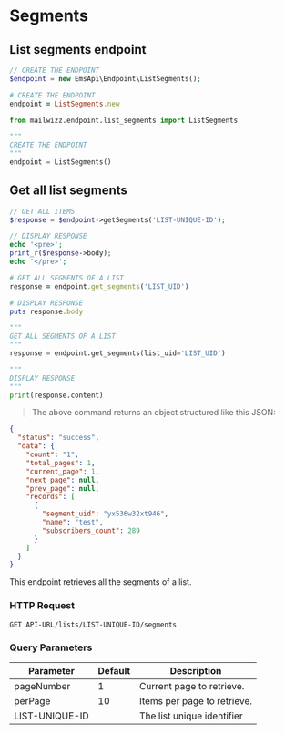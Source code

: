 # Segments

## List segments endpoint
```php
// CREATE THE ENDPOINT
$endpoint = new EmsApi\Endpoint\ListSegments();
```

```ruby
# CREATE THE ENDPOINT
endpoint = ListSegments.new
```

```python
from mailwizz.endpoint.list_segments import ListSegments

"""
CREATE THE ENDPOINT
"""
endpoint = ListSegments()
```

## Get all list segments
```php
// GET ALL ITEMS
$response = $endpoint->getSegments('LIST-UNIQUE-ID');

// DISPLAY RESPONSE
echo '<pre>';
print_r($response->body);
echo '</pre>';
```

```ruby
# GET ALL SEGMENTS OF A LIST
response = endpoint.get_segments('LIST_UID')

# DISPLAY RESPONSE
puts response.body
```

```python
"""
GET ALL SEGMENTS OF A LIST
"""
response = endpoint.get_segments(list_uid='LIST_UID')

"""
DISPLAY RESPONSE
"""
print(response.content)
```
> The above command returns an object structured like this JSON:

```json
{
  "status": "success",
  "data": {
    "count": "1",
    "total_pages": 1,
    "current_page": 1,
    "next_page": null,
    "prev_page": null,
    "records": [
      {
        "segment_uid": "yx536w32xt946",
        "name": "test",
        "subscribers_count": 289
      }
    ]
  }
}
```
This endpoint retrieves all the segments of a list.

### HTTP Request

`GET API-URL/lists/LIST-UNIQUE-ID/segments`

### Query Parameters

Parameter | Default | Description
--------- | ------- | -----------
pageNumber | 1 | Current page to retrieve.
perPage | 10 | Items per page to retrieve.
LIST-UNIQUE-ID | | The list unique identifier
